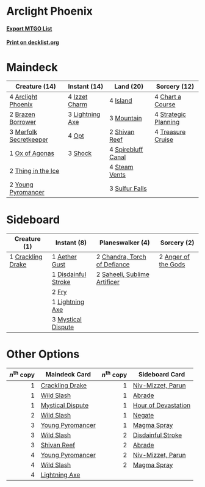 # Arclight Phoenix

#### [Export MTGO List](../collection/Arclight%20Phoenix/Arclight%20Phoenix.txt)
#### [Print on decklist.org](http://decklist.org/?deckmain=4%09Arclight%20Phoenix%0A2%09Brazen%20Borrower%0A4%09Chart%20a%20Course%0A4%09Island%0A4%09Izzet%20Charm%0A3%09Lightning%20Axe%0A3%09Merfolk%20Secretkeeper%0A3%09Mountain%0A4%09Opt%0A1%09Ox%20of%20Agonas%0A2%09Shivan%20Reef%0A3%09Shock%0A4%09Spirebluff%20Canal%0A4%09Steam%20Vents%0A4%09Strategic%20Planning%0A3%09Sulfur%20Falls%0A2%09Thing%20in%20the%20Ice%0A4%09Treasure%20Cruise%0A2%09Young%20Pyromancer&deckside=1%09Aether%20Gust%0A2%09Anger%20of%20the%20Gods%0A2%09Chandra,%20Torch%20of%20Defiance%0A1%09Crackling%20Drake%0A1%09Disdainful%20Stroke%0A2%09Fry%0A1%09Lightning%20Axe%0A3%09Mystical%20Dispute%0A2%09Saheeli,%20Sublime%20Artificer)
# Maindeck

|                                          Creature (14)                                          |                                       Instant (14)                                       |                                          Land (20)                                          |                                         Sorcery (12)                                          |
|-------------------------------------------------------------------------------------------------|------------------------------------------------------------------------------------------|---------------------------------------------------------------------------------------------|-----------------------------------------------------------------------------------------------|
|4 [Arclight Phoenix](http://gatherer.wizards.com/Pages/Card/Details.aspx?multiverseid=452841)    |4 [Izzet Charm](http://gatherer.wizards.com/Pages/Card/Details.aspx?multiverseid=338413)  |4 [Island](http://gatherer.wizards.com/Pages/Card/Details.aspx?multiverseid=439857)          |4 [Chart a Course](http://gatherer.wizards.com/Pages/Card/Details.aspx?multiverseid=435200)    |
|2 [Brazen Borrower](http://gatherer.wizards.com/Pages/Card/Details.aspx?multiverseid=473001)     |3 [Lightning Axe](http://gatherer.wizards.com/Pages/Card/Details.aspx?multiverseid=409925)|3 [Mountain](http://gatherer.wizards.com/Pages/Card/Details.aspx?multiverseid=439859)        |4 [Strategic Planning](http://gatherer.wizards.com/Pages/Card/Details.aspx?multiverseid=376525)|
|3 [Merfolk Secretkeeper](http://gatherer.wizards.com/Pages/Card/Details.aspx?multiverseid=473015)|4 [Opt](http://gatherer.wizards.com/Pages/Card/Details.aspx?multiverseid=442948)          |2 [Shivan Reef](http://gatherer.wizards.com/Pages/Card/Details.aspx?multiverseid=129731)     |4 [Treasure Cruise](http://gatherer.wizards.com/Pages/Card/Details.aspx?multiverseid=420718)   |
|1 [Ox of Agonas](http://gatherer.wizards.com/Pages/Card/Details.aspx?multiverseid=476398)        |3 [Shock](http://gatherer.wizards.com/Pages/Card/Details.aspx?multiverseid=129732)        |4 [Spirebluff Canal](http://gatherer.wizards.com/Pages/Card/Details.aspx?multiverseid=417822)|                                                                                               |
|2 [Thing in the Ice](http://gatherer.wizards.com/Pages/Card/Details.aspx?multiverseid=409836)    |                                                                                          |4 [Steam Vents](http://gatherer.wizards.com/Pages/Card/Details.aspx?multiverseid=405109)     |                                                                                               |
|2 [Young Pyromancer](http://gatherer.wizards.com/Pages/Card/Details.aspx?multiverseid=426592)    |                                                                                          |3 [Sulfur Falls](http://gatherer.wizards.com/Pages/Card/Details.aspx?multiverseid=443135)    |                                                                                               |


# Sideboard

|                                        Creature (1)                                        |                                         Instant (8)                                          |                                           Planeswalker (4)                                            |                                         Sorcery (2)                                          |
|--------------------------------------------------------------------------------------------|----------------------------------------------------------------------------------------------|-------------------------------------------------------------------------------------------------------|----------------------------------------------------------------------------------------------|
|1 [Crackling Drake](http://gatherer.wizards.com/Pages/Card/Details.aspx?multiverseid=452913)|1 [Aether Gust](http://gatherer.wizards.com/Pages/Card/Details.aspx?multiverseid=466796)      |2 [Chandra, Torch of Defiance](http://gatherer.wizards.com/Pages/Card/Details.aspx?multiverseid=417683)|2 [Anger of the Gods](http://gatherer.wizards.com/Pages/Card/Details.aspx?multiverseid=438682)|
|                                                                                            |1 [Disdainful Stroke](http://gatherer.wizards.com/Pages/Card/Details.aspx?multiverseid=420705)|2 [Saheeli, Sublime Artificer](http://gatherer.wizards.com/Pages/Card/Details.aspx?multiverseid=461161)|                                                                                              |
|                                                                                            |2 [Fry](http://gatherer.wizards.com/Pages/Card/Details.aspx?multiverseid=466894)              |                                                                                                       |                                                                                              |
|                                                                                            |1 [Lightning Axe](http://gatherer.wizards.com/Pages/Card/Details.aspx?multiverseid=409925)    |                                                                                                       |                                                                                              |
|                                                                                            |3 [Mystical Dispute](http://gatherer.wizards.com/Pages/Card/Details.aspx?multiverseid=473020) |                                                                                                       |                                                                                              |


# Other Options

|*n*<sup>th</sup> copy|                                       Maindeck Card                                       |*n*<sup>th</sup> copy|                                        Sideboard Card                                        |
|--------------------:|-------------------------------------------------------------------------------------------|--------------------:|----------------------------------------------------------------------------------------------|
|                    1|[Crackling Drake](http://gatherer.wizards.com/Pages/Card/Details.aspx?multiverseid=452913) |                    1|[Niv-Mizzet, Parun](http://gatherer.wizards.com/Pages/Card/Details.aspx?multiverseid=452942)  |
|                    1|[Wild Slash](http://gatherer.wizards.com/Pages/Card/Details.aspx?multiverseid=391959)      |                    1|[Abrade](http://gatherer.wizards.com/Pages/Card/Details.aspx?multiverseid=430772)             |
|                    1|[Mystical Dispute](http://gatherer.wizards.com/Pages/Card/Details.aspx?multiverseid=473020)|                    1|[Hour of Devastation](http://gatherer.wizards.com/Pages/Card/Details.aspx?multiverseid=430786)|
|                    2|[Wild Slash](http://gatherer.wizards.com/Pages/Card/Details.aspx?multiverseid=391959)      |                    1|[Negate](http://gatherer.wizards.com/Pages/Card/Details.aspx?multiverseid=423707)             |
|                    3|[Young Pyromancer](http://gatherer.wizards.com/Pages/Card/Details.aspx?multiverseid=426592)|                    1|[Magma Spray](http://gatherer.wizards.com/Pages/Card/Details.aspx?multiverseid=426843)        |
|                    3|[Wild Slash](http://gatherer.wizards.com/Pages/Card/Details.aspx?multiverseid=391959)      |                    2|[Disdainful Stroke](http://gatherer.wizards.com/Pages/Card/Details.aspx?multiverseid=420705)  |
|                    3|[Shivan Reef](http://gatherer.wizards.com/Pages/Card/Details.aspx?multiverseid=129731)     |                    2|[Abrade](http://gatherer.wizards.com/Pages/Card/Details.aspx?multiverseid=430772)             |
|                    4|[Young Pyromancer](http://gatherer.wizards.com/Pages/Card/Details.aspx?multiverseid=426592)|                    2|[Niv-Mizzet, Parun](http://gatherer.wizards.com/Pages/Card/Details.aspx?multiverseid=452942)  |
|                    4|[Wild Slash](http://gatherer.wizards.com/Pages/Card/Details.aspx?multiverseid=391959)      |                    2|[Magma Spray](http://gatherer.wizards.com/Pages/Card/Details.aspx?multiverseid=426843)        |
|                    4|[Lightning Axe](http://gatherer.wizards.com/Pages/Card/Details.aspx?multiverseid=409925)   |                     |                                                                                              |

